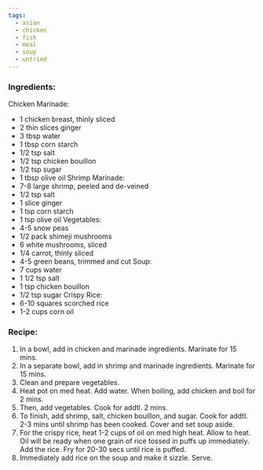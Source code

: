 ```yaml
---
tags:
  - asian
  - chicken
  - fish
  - meal
  - soup
  - untried
---
```

### Ingredients:
Chicken Marinade:
- 1 chicken breast, thinly sliced
- 2 thin slices ginger
- 3 tbsp water
- 1 tbsp corn starch
- 1/2 tsp salt
- 1/2 tsp chicken bouillon
- 1/2 tsp sugar
- 1 tbsp olive oil
Shrimp Marinade:
- 7-8 large shrimp, peeled and de-veined
- 1/2 tsp salt
- 1 slice ginger
- 1 tsp corn starch
- 1 tsp olive oil
Vegetables:
- 4-5 snow peas
- 1/2 pack shimeji mushrooms
- 6 white mushrooms, sliced
- 1/4 carrot, thinly sliced
- 4-5 green beans, trimmed and cut
Soup: 
- 7 cups water
- 1 1/2 tsp salt
- 1 tsp chicken bouillon
- 1/2 tsp sugar
Crispy Rice: 
- 6-10 squares scorched rice
- 1-2 cups corn oil

### Recipe:
1. In a bowl, add in chicken and marinade ingredients. Marinate for 15 mins. 
2. In a separate bowl, add in shrimp and marinade ingredients. Marinate for 15 mins. 
3. Clean and prepare vegetables. 
4. Heat pot on med heat. Add water. When boiling, add chicken and boil for 2 mins.
5. Then, add vegetables. Cook for addtl. 2 mins. 
6. To finish, add shrimp, salt, chicken bouillon, and sugar. Cook for addtl. 2-3 mins until shrimp has been cooked. Cover and set soup aside.
7. For the crispy rice, heat 1-2 cups of oil on med high heat. Allow to heat. Oil will be ready when one grain of rice tossed in puffs up immediately. Add the rice. Fry for 20-30 secs until rice is puffed. 
8. Immediately add rice on the soup and make it sizzle. Serve. 